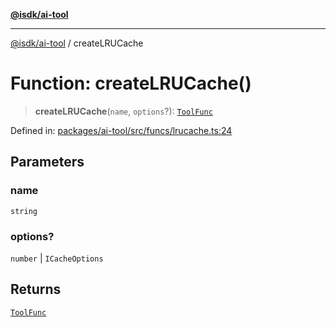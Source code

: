 [**@isdk/ai-tool**](../README.md)

***

[@isdk/ai-tool](../globals.md) / createLRUCache

# Function: createLRUCache()

> **createLRUCache**(`name`, `options`?): [`ToolFunc`](../classes/ToolFunc.md)

Defined in: [packages/ai-tool/src/funcs/lrucache.ts:24](https://github.com/isdk/ai-tool.js/blob/760349925bceb5de6b4188926a13bfb3f0ce4ced/src/funcs/lrucache.ts#L24)

## Parameters

### name

`string`

### options?

`number` | `ICacheOptions`

## Returns

[`ToolFunc`](../classes/ToolFunc.md)
